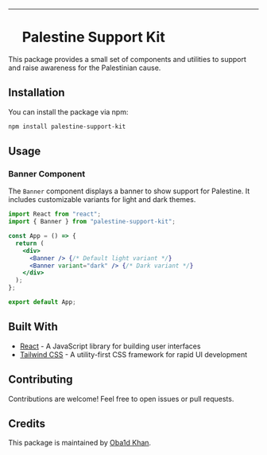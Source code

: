 ---

#  <img src='PNG/PS@2x.png?raw=true' width='21' height='15'>  Palestine Support Kit

This package provides a small set of components and utilities to support and raise awareness for the Palestinian cause.

## Installation

You can install the package via npm:

```bash
npm install palestine-support-kit
```

## Usage

### Banner Component

The `Banner` component displays a banner to show support for Palestine. It includes customizable variants for light and dark themes.

```jsx
import React from "react";
import { Banner } from "palestine-support-kit";

const App = () => {
  return (
    <div>
      <Banner /> {/* Default light variant */}
      <Banner variant="dark" /> {/* Dark variant */}
    </div>
  );
};

export default App;
```

## Built With

- [React](https://reactjs.org/) - A JavaScript library for building user interfaces
- [Tailwind CSS](https://tailwindcss.com/) - A utility-first CSS framework for rapid UI development

## Contributing

Contributions are welcome! Feel free to open issues or pull requests.

## Credits

This package is maintained by [Oba1d Khan](https://github.com/Oba1d-Khan).

